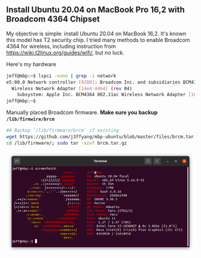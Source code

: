 ## Install Ubuntu 20.04 on MacBook Pro 16,2 with Broadcom 4364 Chipset

My objective is simple: install Ubuntu 20.04 on MacBook 16,2. It's known this model has T2 security chip. I tried many methods to enable Broadcom 4364 for wireless, including instruction from https://wiki.t2linux.org/guides/wifi/, but no luck.

Here's my hardware

```sh
jeff@mbp:~$ lspci -vvnn | grep -i network
e5:00.0 Network controller [0280]: Broadcom Inc. and subsidiaries BCM4364 802.11ac
  Wireless Network Adapter [14e4:4464] (rev 04)
	Subsystem: Apple Inc. BCM4364 802.11ac Wireless Network Adapter [106b:07bf]
jeff@mbp:~$
```

Manually placed Broadcom firmware. __Make sure you backup `/lib/firmwire/brcm`__

```sh
## Backup `/lib/firmware/brcm` if existing
wget https://github.com/j3ffyang/mbp-ubuntu/blob/master/files/brcm.tar.gz
cd /lib/firmware/; sudo tar -xzvf brcm.tar.gz
```

<img src="./images/20220116_ubuntu2004_mbp_t2.png">
